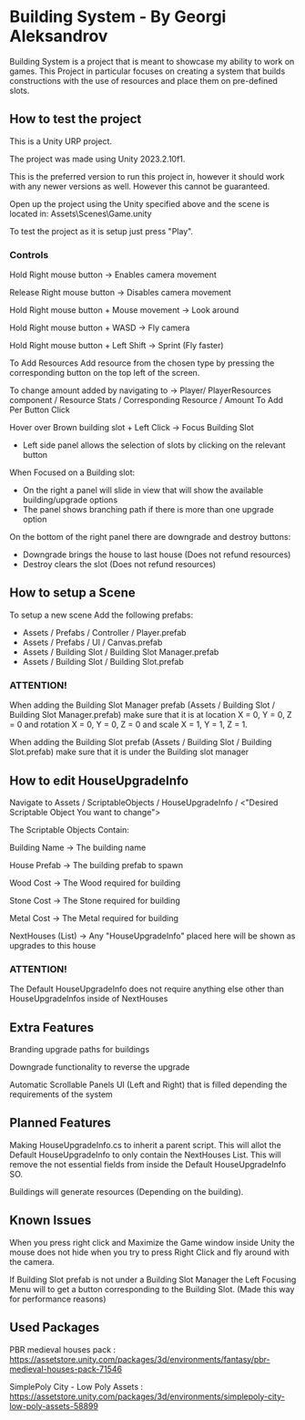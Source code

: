 # Building System - By Georgi Aleksandrov

Building System is a project that is meant to showcase my ability to work on games. This Project in particular focuses on creating a system that builds 
constructions with the use of resources and place them on pre-defined slots.

## How to test the project

This is a Unity URP project.

The project was made using Unity 2023.2.10f1.

This is the preferred version to run this project in, however it should work with any newer versions as well. 
However this cannot be guaranteed.

Open up the project using the Unity specified above and the scene is located in: Assets\Scenes\Game.unity

To test the project as it is setup just press "Play".

### Controls

Hold Right mouse button -> Enables camera movement

Release Right mouse button -> Disables camera movement

Hold Right mouse button + Mouse movement -> Look around

Hold Right mouse button + WASD -> Fly camera

Hold Right mouse button + Left Shift -> Sprint (Fly faster)

To Add Resources Add resource from the chosen type by pressing the corresponding button on the top left of the screen.

To change amount added by navigating to -> Player/ PlayerResources component / Resource Stats / Corresponding Resource / Amount To Add Per Button Click

Hover over Brown building slot + Left Click -> Focus Building Slot
- Left side panel allows the selection of slots by clicking on the relevant button

When Focused on a Building slot:

- On the right a panel will slide in view that will show the available building/upgrade options
- The panel shows branching path if there is more than one upgrade option

On the bottom of the right panel there are downgrade and destroy buttons:

- Downgrade brings the house to last house (Does not refund resources)
- Destroy clears the slot (Does not refund resources)

## How to setup a Scene

To setup a new scene Add the following prefabs:

- Assets / Prefabs / Controller / Player.prefab
- Assets / Prefabs / UI / Canvas.prefab
- Assets / Building Slot / Building Slot Manager.prefab
- Assets / Building Slot / Building Slot.prefab

### ATTENTION!

When adding the Building Slot Manager prefab (Assets / Building Slot / Building Slot Manager.prefab) make sure that it is at 
location X = 0, Y = 0, Z = 0 and rotation X = 0, Y = 0, Z = 0 and scale X = 1, Y = 1, Z = 1.

When adding the Building Slot prefab (Assets / Building Slot / Building Slot.prefab) make sure that it is under the Building slot manager

## How to edit HouseUpgradeInfo

Navigate to Assets / ScriptableObjects / HouseUpgradeInfo / <"Desired Scriptable Object You want to change">

The Scriptable Objects Contain:

Building Name -> The building name

House Prefab -> The building prefab to spawn

Wood Cost -> The Wood required for building

Stone Cost -> The Stone required for building

Metal Cost -> The Metal required for building

NextHouses (List) -> Any "HouseUpgradeInfo" placed here will be shown as upgrades to this house

### ATTENTION!
The Default HouseUpgradeInfo does not require anything else other than HouseUpgradeInfos inside of NextHouses

## Extra Features

Branding upgrade paths for buildings

Downgrade functionality to reverse the upgrade

Automatic Scrollable Panels UI (Left and Right) that is filled depending the requirements of the system

## Planned Features

Making HouseUpgradeInfo.cs to inherit a parent script. This will allot the Default HouseUpgradeInfo to only contain the NextHouses List.
This will remove the not essential fields from inside the Default HouseUpgradeInfo SO.

Buildings will generate resources (Depending on the building).

## Known Issues

When you press right click and Maximize the Game window inside Unity the mouse does not hide when you try to press Right Click and fly around with the camera.

If Building Slot prefab is not under a Building Slot Manager the Left Focusing Menu will to get a button corresponding to the Building Slot. (Made this way for performance reasons)

## Used Packages

PBR medieval houses pack : https://assetstore.unity.com/packages/3d/environments/fantasy/pbr-medieval-houses-pack-71546

SimplePoly City - Low Poly Assets : https://assetstore.unity.com/packages/3d/environments/simplepoly-city-low-poly-assets-58899

